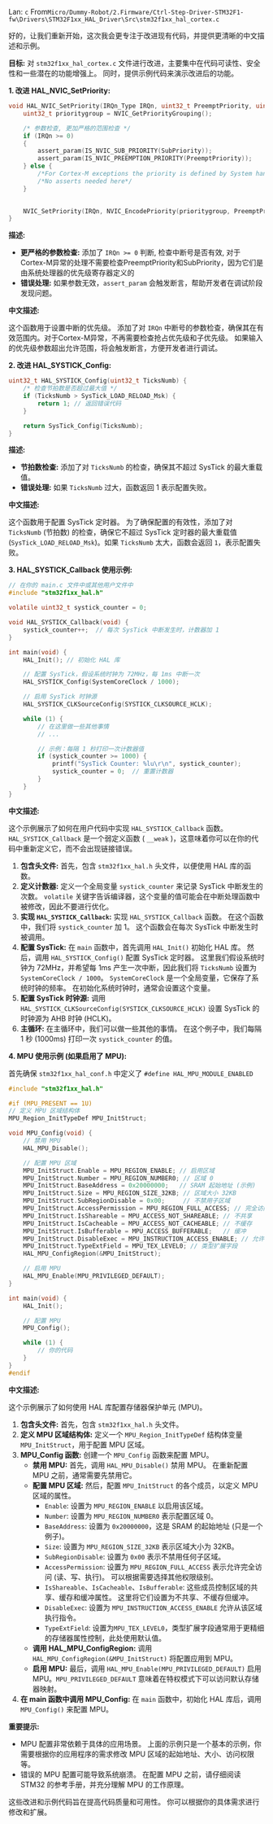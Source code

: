 Lan: `c` From`Micro/Dummy-Robot/2.Firmware/Ctrl-Step-Driver-STM32F1-fw\Drivers\STM32F1xx_HAL_Driver\Src\stm32f1xx_hal_cortex.c`

好的，让我们重新开始，这次我会更专注于改进现有代码，并提供更清晰的中文描述和示例。

**目标:**  对 `stm32f1xx_hal_cortex.c` 文件进行改进，主要集中在代码可读性、安全性和一些潜在的功能增强上。 同时，提供示例代码来演示改进后的功能。

**1. 改进 HAL_NVIC_SetPriority:**

```c
void HAL_NVIC_SetPriority(IRQn_Type IRQn, uint32_t PreemptPriority, uint32_t SubPriority) {
    uint32_t prioritygroup = NVIC_GetPriorityGrouping();

    /* 参数检查, 更加严格的范围检查 */
    if (IRQn >= 0)
    {
        assert_param(IS_NVIC_SUB_PRIORITY(SubPriority));
        assert_param(IS_NVIC_PREEMPTION_PRIORITY(PreemptPriority));
    } else {
    	/*For Cortex-M exceptions the priority is defined by System handler priority registers*/
    	/*No asserts needed here*/
    }
    

    NVIC_SetPriority(IRQn, NVIC_EncodePriority(prioritygroup, PreemptPriority, SubPriority));
}
```

**描述:**

*   **更严格的参数检查:** 添加了 `IRQn >= 0` 判断, 检查中断号是否有效,  对于Cortex-M异常的处理不需要检查PreemptPriority和SubPriority，因为它们是由系统处理器的优先级寄存器定义的
*   **错误处理:** 如果参数无效，`assert_param` 会触发断言，帮助开发者在调试阶段发现问题。

**中文描述:**

这个函数用于设置中断的优先级。  添加了对 `IRQn` 中断号的参数检查，确保其在有效范围内。对于Cortex-M异常，不再需要检查抢占优先级和子优先级。  如果输入的优先级参数超出允许范围，将会触发断言，方便开发者进行调试。

**2. 改进 HAL_SYSTICK_Config:**

```c
uint32_t HAL_SYSTICK_Config(uint32_t TicksNumb) {
    /* 检查节拍数是否超过最大值 */
    if (TicksNumb > SysTick_LOAD_RELOAD_Msk) {
        return 1; // 返回错误代码
    }

    return SysTick_Config(TicksNumb);
}
```

**描述:**

*   **节拍数检查:**  添加了对 `TicksNumb` 的检查，确保其不超过 SysTick 的最大重载值。
*   **错误处理:**  如果 `TicksNumb` 过大，函数返回 1 表示配置失败。

**中文描述:**

这个函数用于配置 SysTick 定时器。 为了确保配置的有效性，添加了对 `TicksNumb` (节拍数) 的检查，确保它不超过 SysTick 定时器的最大重载值 (`SysTick_LOAD_RELOAD_Msk`)。如果 `TicksNumb` 太大，函数会返回 `1`，表示配置失败。

**3. HAL_SYSTICK_Callback 使用示例:**

```c
// 在你的 main.c 文件中或其他用户文件中
#include "stm32f1xx_hal.h"

volatile uint32_t systick_counter = 0;

void HAL_SYSTICK_Callback(void) {
    systick_counter++;  // 每次 SysTick 中断发生时，计数器加 1
}

int main(void) {
    HAL_Init(); // 初始化 HAL 库

    // 配置 SysTick，假设系统时钟为 72MHz，每 1ms 中断一次
    HAL_SYSTICK_Config(SystemCoreClock / 1000);

    // 启用 SysTick 时钟源
    HAL_SYSTICK_CLKSourceConfig(SYSTICK_CLKSOURCE_HCLK);

    while (1) {
        // 在这里做一些其他事情
        // ...

        // 示例：每隔 1 秒打印一次计数器值
        if (systick_counter >= 1000) {
            printf("SysTick Counter: %lu\r\n", systick_counter);
            systick_counter = 0;  // 重置计数器
        }
    }
}
```

**中文描述:**

这个示例展示了如何在用户代码中实现 `HAL_SYSTICK_Callback` 函数。  `HAL_SYSTICK_Callback` 是一个弱定义函数 ( `__weak` )，这意味着你可以在你的代码中重新定义它，而不会出现链接错误。

1.  **包含头文件:**  首先，包含 `stm32f1xx_hal.h` 头文件，以便使用 HAL 库的函数。
2.  **定义计数器:**  定义一个全局变量 `systick_counter` 来记录 SysTick 中断发生的次数。 `volatile` 关键字告诉编译器，这个变量的值可能会在中断处理函数中被修改，因此不要进行优化。
3.  **实现 `HAL_SYSTICK_Callback`:**  实现 `HAL_SYSTICK_Callback` 函数。  在这个函数中，我们将 `systick_counter` 加 1。  这个函数会在每次 SysTick 中断发生时被调用。
4.  **配置 SysTick:**  在 `main` 函数中，首先调用 `HAL_Init()` 初始化 HAL 库。  然后，调用 `HAL_SYSTICK_Config()` 配置 SysTick 定时器。  这里我们假设系统时钟为 72MHz，并希望每 1ms 产生一次中断，因此我们将 `TicksNumb` 设置为 `SystemCoreClock / 1000`。  `SystemCoreClock` 是一个全局变量，它保存了系统时钟的频率。  在初始化系统时钟时，通常会设置这个变量。
5.  **配置 SysTick 时钟源:**  调用 `HAL_SYSTICK_CLKSourceConfig(SYSTICK_CLKSOURCE_HCLK)` 设置 SysTick 的时钟源为 AHB 时钟 (HCLK)。
6.  **主循环:**  在主循环中，我们可以做一些其他的事情。  在这个例子中，我们每隔 1 秒 (1000ms) 打印一次 `systick_counter` 的值。

**4. MPU 使用示例 (如果启用了 MPU):**

首先确保 `stm32f1xx_hal_conf.h` 中定义了  `#define HAL_MPU_MODULE_ENABLED`

```c
#include "stm32f1xx_hal.h"

#if (MPU_PRESENT == 1U)
// 定义 MPU 区域结构体
MPU_Region_InitTypeDef MPU_InitStruct;

void MPU_Config(void) {
    // 禁用 MPU
    HAL_MPU_Disable();

    // 配置 MPU 区域
    MPU_InitStruct.Enable = MPU_REGION_ENABLE; // 启用区域
    MPU_InitStruct.Number = MPU_REGION_NUMBER0; // 区域 0
    MPU_InitStruct.BaseAddress = 0x20000000;   // SRAM 起始地址 (示例)
    MPU_InitStruct.Size = MPU_REGION_SIZE_32KB; // 区域大小 32KB
    MPU_InitStruct.SubRegionDisable = 0x00;     // 不禁用子区域
    MPU_InitStruct.AccessPermission = MPU_REGION_FULL_ACCESS; // 完全访问权限
    MPU_InitStruct.IsShareable = MPU_ACCESS_NOT_SHAREABLE; // 不共享
    MPU_InitStruct.IsCacheable = MPU_ACCESS_NOT_CACHEABLE; // 不缓存
    MPU_InitStruct.IsBufferable = MPU_ACCESS_BUFFERABLE;   // 缓冲
    MPU_InitStruct.DisableExec = MPU_INSTRUCTION_ACCESS_ENABLE; // 允许执行指令
    MPU_InitStruct.TypeExtField = MPU_TEX_LEVEL0; // 类型扩展字段
    HAL_MPU_ConfigRegion(&MPU_InitStruct);

    // 启用 MPU
    HAL_MPU_Enable(MPU_PRIVILEGED_DEFAULT);
}

int main(void) {
    HAL_Init();

    // 配置 MPU
    MPU_Config();

    while (1) {
        // 你的代码
    }
}
#endif
```

**中文描述:**

这个示例展示了如何使用 HAL 库配置存储器保护单元 (MPU)。

1.  **包含头文件:**  首先，包含 `stm32f1xx_hal.h` 头文件。
2.  **定义 MPU 区域结构体:**  定义一个 `MPU_Region_InitTypeDef` 结构体变量 `MPU_InitStruct`，用于配置 MPU 区域。
3.  **MPU_Config 函数:**  创建一个 `MPU_Config` 函数来配置 MPU。
    *   **禁用 MPU:**  首先，调用 `HAL_MPU_Disable()` 禁用 MPU。  在重新配置 MPU 之前，通常需要先禁用它。
    *   **配置 MPU 区域:**  然后，配置 `MPU_InitStruct` 的各个成员，以定义 MPU 区域的属性。
        *   `Enable`:  设置为 `MPU_REGION_ENABLE` 以启用该区域。
        *   `Number`:  设置为 `MPU_REGION_NUMBER0` 表示配置区域 0。
        *   `BaseAddress`:  设置为 `0x20000000`，这是 SRAM 的起始地址 (只是一个例子)。
        *   `Size`:  设置为 `MPU_REGION_SIZE_32KB` 表示区域大小为 32KB。
        *   `SubRegionDisable`:  设置为 `0x00` 表示不禁用任何子区域。
        *   `AccessPermission`:  设置为 `MPU_REGION_FULL_ACCESS` 表示允许完全访问 (读、写、执行)。  可以根据需要选择其他权限级别。
        *   `IsShareable`、`IsCacheable`、`IsBufferable`:  这些成员控制区域的共享、缓存和缓冲属性。  这里将它们设置为不共享、不缓存但缓冲。
        *   `DisableExec`:  设置为 `MPU_INSTRUCTION_ACCESS_ENABLE` 允许从该区域执行指令。
        *   `TypeExtField`: 设置为`MPU_TEX_LEVEL0`，类型扩展字段通常用于更精细的存储器属性控制，此处使用默认值。
    *   **调用 HAL_MPU_ConfigRegion:**  调用 `HAL_MPU_ConfigRegion(&MPU_InitStruct)` 将配置应用到 MPU。
    *   **启用 MPU:**  最后，调用 `HAL_MPU_Enable(MPU_PRIVILEGED_DEFAULT)` 启用 MPU。`MPU_PRIVILEGED_DEFAULT` 意味着在特权模式下可以访问默认存储器映射。
4.  **在 main 函数中调用 MPU_Config:**  在 `main` 函数中，初始化 HAL 库后，调用 `MPU_Config()` 来配置 MPU。

**重要提示:**

*   MPU 配置非常依赖于具体的应用场景。  上面的示例只是一个基本的示例，你需要根据你的应用程序的需求修改 MPU 区域的起始地址、大小、访问权限等。
*   错误的 MPU 配置可能导致系统崩溃。  在配置 MPU 之前，请仔细阅读 STM32 的参考手册，并充分理解 MPU 的工作原理。

这些改进和示例代码旨在提高代码质量和可用性。  你可以根据你的具体需求进行修改和扩展。
